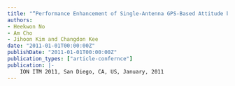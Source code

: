 ```yaml
---
title: "“Performance Enhancement of Single-Antenna GPS-Based Attitude by Simple Integration of Low-Cost Gyro”"
authors:
- Heekwon No
- Am Cho
- Jihoon Kim and Changdon Kee
date: "2011-01-01T00:00:00Z"
publishDate: "2011-01-01T00:00:00Z"
publication_types: ["article-confernce"]
publication: |-
    ION ITM 2011, San Diego, CA, US, January, 2011
---
```

